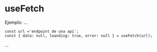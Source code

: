 # useFetch

Ejemplo:
...

    const url ='endpoint de una api';
    const { data: null, loanding: true, error: null } = useFetch(url);

...
